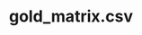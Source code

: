 ---  
schema: Last_name, Loan_ID, Married, Nationality, Dependents, First_name, Property_Area, Education, Gender, LoanAmount, Credit_History, Loan_Amount_Term, ApplicantIncome, CoapplicantIncome, Self_Employed, Married_Yes, Education_Not Graduate, Self_Employed_Yes, Dependents_3+, Property_Area_Semiurban, Dependents_1, Property_Area_Urban, Dependents_2  
title: gold_matrix.csv  
organization: Production  
notes: Used in 36 lineage(s)  
resources:  
  - name: 062020/gold_matrix.csv 
    url: file:/Users/kensu/Customers/Kensu/LoanApproval/PROD/masterdata/prod/062020/gold_matrix.csv 
    format : csv  
  - name: 072020/gold_matrix.csv 
    url: file:/Users/kensu/Customers/Kensu/LoanApproval/PROD/masterdata/prod/072020/gold_matrix.csv 
    format : csv  
  - name: 082020/gold_matrix.csv 
    url: file:/Users/kensu/Customers/Kensu/LoanApproval/PROD/masterdata/prod/082020/gold_matrix.csv 
    format : csv  
  - name: 092020/gold_matrix.csv 
    url: file:/Users/kensu/Customers/Kensu/LoanApproval/PROD/masterdata/prod/092020/gold_matrix.csv 
    format : csv  
  - name: 022020/gold_matrix.csv 
    url: file:/Users/kensu/Customers/Kensu/LoanApproval/PROD/masterdata/prod/022020/gold_matrix.csv 
    format : csv  
  - name: 102020/gold_matrix.csv 
    url: file:/Users/kensu/Customers/Kensu/LoanApproval/PROD/masterdata/prod/102020/gold_matrix.csv 
    format : csv  
  - name: 032020/gold_matrix.csv 
    url: file:/Users/kensu/Customers/Kensu/LoanApproval/PROD/masterdata/prod/032020/gold_matrix.csv 
    format : csv  
  - name: 112020/gold_matrix.csv 
    url: file:/Users/kensu/Customers/Kensu/LoanApproval/PROD/masterdata/prod/112020/gold_matrix.csv 
    format : csv  
  - name: 042020/gold_matrix.csv 
    url: file:/Users/kensu/Customers/Kensu/LoanApproval/PROD/masterdata/prod/042020/gold_matrix.csv 
    format : csv  
  - name: 122020/gold_matrix.csv 
    url: file:/Users/kensu/Customers/Kensu/LoanApproval/PROD/masterdata/prod/122020/gold_matrix.csv 
    format : csv  
  - name: 012020/gold_matrix.csv 
    url: file:/Users/kensu/Customers/Kensu/LoanApproval/PROD/masterdata/prod/012020/gold_matrix.csv 
    format : csv  
  - name: 052020/gold_matrix.csv 
    url: file:/Users/kensu/Customers/Kensu/LoanApproval/PROD/masterdata/prod/052020/gold_matrix.csv 
    format : csv  
license: None  
category:
  - Loan Acceptance Product  
maintainer: User  
maintainer_email: UserMail  
---